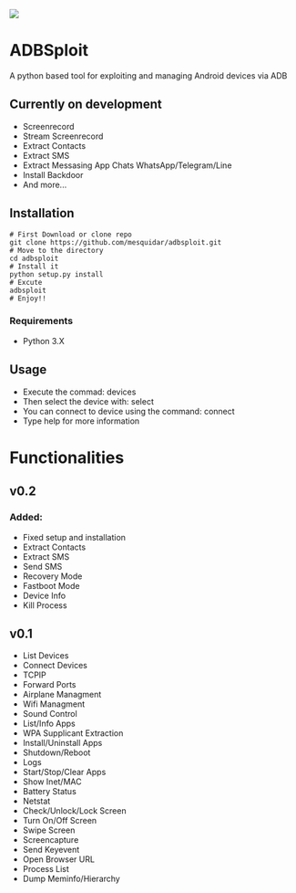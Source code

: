 ![](https://raw.githubusercontent.com/mesquidar/adbsploit/master/adbsploit.png)

# ADBSploit

A python based tool for exploiting and managing Android devices via ADB

## Currently on development

- Screenrecord
- Stream Screenrecord
- Extract Contacts
- Extract SMS
- Extract Messasing App Chats WhatsApp/Telegram/Line
- Install Backdoor
- And more...

## Installation
```
# First Download or clone repo
git clone https://github.com/mesquidar/adbsploit.git
# Move to the directory
cd adbsploit
# Install it
python setup.py install
# Excute 
adbsploit
# Enjoy!!
```

### Requirements 
- Python 3.X

## Usage
- Execute the commad: devices
- Then select the device  with: select
- You can connect to device using the command: connect
- Type help for more information

# Functionalities
## v0.2

### Added:
- Fixed setup and installation
- Extract Contacts
- Extract SMS
- Send SMS
- Recovery Mode
- Fastboot Mode
- Device Info
- Kill Process

## v0.1
- List Devices
- Connect Devices
- TCPIP
- Forward Ports
- Airplane Managment
- Wifi Managment
- Sound Control
- List/Info Apps
- WPA Supplicant Extraction
- Install/Uninstall Apps
- Shutdown/Reboot
- Logs
- Start/Stop/Clear Apps
- Show Inet/MAC
- Battery Status
- Netstat
- Check/Unlock/Lock Screen
- Turn On/Off Screen
- Swipe Screen
- Screencapture
- Send Keyevent
- Open Browser URL
- Process List
- Dump Meminfo/Hierarchy





